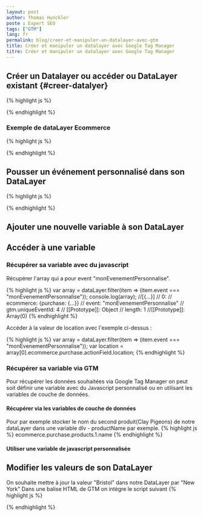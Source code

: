 ```yaml
---
layout: post
author: Thomas Hunckler
poste : Expert SEO
tags: ["GTM"]
lang: fr
permalink: blog/creer-et-manipuler-un-datalayer-avec-gtm
title: Créer et manipuler un datalayer avec Google Tag Manager
titre: Créer et manipuler un datalayer avec Google Tag Manager
---
```

## Créer un Datalayer ou accéder ou DataLayer existant {#creer-datalyer}
{% highlight js %}
<script>
  window.dataLayer = window.dataLayer || [];
  console.log(datalayer); // visualiser dans la console son dataLayer
</script>
{% endhighlight %}

### Exemple de dataLayer Ecommerce
{% highlight js %}
<script>
  window.dataLayer = window.dataLayer || [];
  dataLayer.push({
    'event': 'monEvenementPersonnalise',
    "ecommerce": {
      "purchase": {
        "actionField": {
          "id": "123456",
          "affiliation": "Outdoor Adventure Park",
          "revenue": "29.98",
          "location": "Bristol" // Our custom purchase attribute
        },
        "products": [{
          "name": "Quad Biking",
          "id": "15727899",
          "category": "Vehicle Track",
          "price": "14.99",
          "quantity": "1"
        },
        {
          "name": "Clay Pigeons",
          "id": "16682710",
          "category": "Shooting Range",
          "price": "14.99",
          "quantity": "1"
        }]
      }
    }
  });
</script>
{% endhighlight %}

## Pousser un événement personnalisé dans son DataLayer
{% highlight js %}
<script>
  window.dataLayer = window.dataLayer || [];
  dataLayer.push({'event': 'monEvenementPersonnalise'});
</script>
{% endhighlight %}

## Ajouter une nouvelle variable à son DataLayer

## Accéder à une variable

### Récupérer sa variable avec du javascript
Récupérer l'array qui a pour event "monEvenementPersonnalise".

{% highlight js %}
  var array = dataLayer.filter(item => (item.event === "monEvenementPersonnalise"));
  console.log(array);
  //[{…}]
  //  0:
  //  ecommerce: {purchase: {…}}
  //  event: "monEvenementPersonnalise"
  //  gtm.uniqueEventId: 4
  //  [[Prototype]]: Object
  //  length: 1
  //[[Prototype]]: Array(0)
{% endhighlight %}

Accéder à la valeur de location avec l'exemple ci-dessus :

{% highlight js %}
  var array = dataLayer.filter(item => (item.event === "monEvenementPersonnalise"));
  var location = array[0].ecommerce.purchase.actionField.location;
{% endhighlight %}

### Récupérer sa variable via GTM

Pour récupérer les données souhaitées via Google Tag Manager on peut soit définir une variable avec du Javascript personnalisé ou en utilisant les variables de couche de données.

#### Récupérer via les variables de couche de données
Pour par exemple stocker le nom du second produit(Clay Pigeons) de notre dataLayer dans une variable dlv - productName par exemple.
{% highlight js %}
ecommerce.purchase.products.1.name
{% endhighlight %}

#### Utiliser une variable de javascript personnalisée

## Modifier les valeurs de son DataLayer
On souhaite mettre à jour la valeur "Bristol" dans notre DataLayer par "New York"
Dans une balise HTML de GTM on intègre le script suivant
{% highlight js %}
<script>
  dataLayer.push({'ecommerce':{'purchase' :{ 'actionField' :{'location': "New York"}}}});
</script>
{% endhighlight %}
